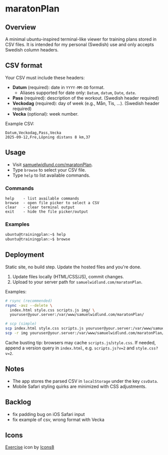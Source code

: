 # maratonPlan

## Overview
A minimal ubuntu-inspired terminal-like viewer for training plans stored in CSV files. It is intended for my personal (Swedish) use and only accepts Swedish column headers.

## CSV format
Your CSV must include these headers:

- **Datum** (required): date in `YYYY-MM-DD` format.
  - Aliases supported for date only: `Datum`, `datum`, `Date`, `date`.
- **Pass** (required): description of the workout. (Swedish header required)
- **Veckodag** (required): day of week (e.g., Mån, Tis, ...). (Swedish header required)
- **Vecka** (optional): week number.

Example CSV:
```csv
Datum,Veckodag,Pass,Vecka
2025-09-12,Fre,Löpning distans 8 km,37
```

## Usage
- Visit [samuelwidlund.com/maratonPlan](https://samuelwidlund.com/maratonPlan).
- Type `browse` to select your CSV file.
- Type `help` to list available commands.

### Commands
```text
help    - list available commands
browse  - open file picker to select a CSV
clear   - clear terminal output
exit    - hide the file picker/output
```

### Examples
```bash
ubuntu@trainingplan:~$ help
ubuntu@trainingplan:~$ browse
```

## Deployment
Static site, no build step. Update the hosted files and you're done.

1) Update files locally (HTML/CSS/JS), commit changes.
2) Upload to your server path for `samuelwidlund.com/maratonPlan`.

Examples:
```bash
# rsync (recommended)
rsync -avz --delete \
  index.html style.css scripts.js img/ \
  youruser@your.server:/var/www/samuelwidlund.com/maratonPlan/

# scp (simple)
scp index.html style.css scripts.js youruser@your.server:/var/www/samuelwidlund.com/maratonPlan/
scp -r img youruser@your.server:/var/www/samuelwidlund.com/maratonPlan/
```

Cache busting tip: browsers may cache `scripts.js`/`style.css`. If needed, append a version query in `index.html`, e.g. `scripts.js?v=2` and `style.css?v=2`.

## Notes
- The app stores the parsed CSV in `localStorage` under the key `csvData`.
- Mobile Safari styling quirks are minimized with CSS adjustments.

## Backlog
- fix padding bug on iOS Safari input
- fix example of csv, wrong format with Vecka

## Icons
<a target="_blank" href="https://icons8.com/icon/9769/exercise">Exercise</a> icon by <a target="_blank" href="https://icons8.com">Icons8</a>
